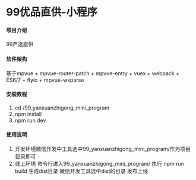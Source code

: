 # 99优品直供-小程序

#### 项目介绍
99严选直供

#### 软件架构
基于mpvue + mpvue-router-patch + mpvue-entry + vuex + webpack + ES6/7 + flyio + mpvue-wxparse


#### 安装教程

1. cd /99_yanxuanzhigong_mini_program
2. npm install
3. npm run dev

#### 使用说明

1. 开发环境微信开发中工具选中99_yanxuanzhigong_mini_program/作为项目目录即可
2. 线上环境 命令行进入99_yanxuanzhigong_mini_program/ 执行 npm run build 生成dist目录 微信开发工具选中dist的目录 发布上线
